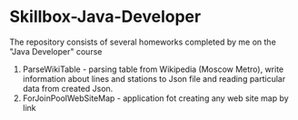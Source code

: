 # Skillbox-Java-Developer
The repository consists of several homeworks completed by me on the "Java Developer" course

1) ParseWikiTable - parsing table from Wikipedia (Moscow Metro), write information about lines and stations to Json file and reading particular data from created Json.
2) ForJoinPoolWebSiteMap - application fot creating any web site map by link
